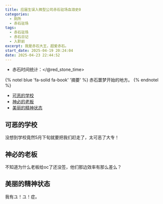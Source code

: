 ```yaml
---
title: 应届生误入微型公司赤石驻场血泪史0
categories:
  - 厕所
  - 赤石驻场
tags:
  - 赤石驻场
  - 赤石日记
  - 入职前
excerpt: 我是赤石大王，超爱赤石。
start_date: 2025-04-19 20:24:04
date: 2025-04-23 22:44:52
---
```


- 赤石时间统计：</@red_stone_time>

{% notel blue 'fa-solid fa-book' '摘要' %}
赤石噩梦开始的地方。
{% endnotel %}

- [可恶的学校](#可恶的学校)
- [神必的老板](#神必的老板)
- [美丽的精神状态](#美丽的精神状态)

## 可恶的学校

没想到学校竟然5月下旬就要把我们赶走了，太可恶了大专！

## 神必的老板

不知道为什么老板给oc了还没签，他们那边效率有那么差么？

## 美丽的精神状态

我有ユ！ユ！症。
